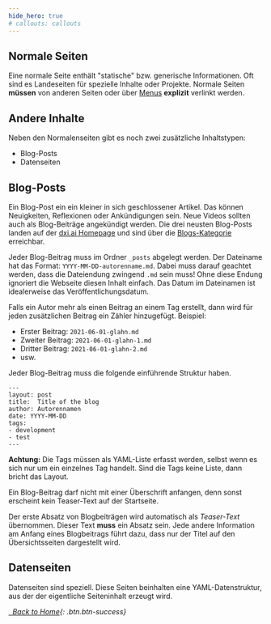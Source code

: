 ```yaml
---
hide_hero: true
# callouts: callouts
---
```


## Normale Seiten

Eine normale Seite enthält "statische" bzw. generische Informationen. Oft sind es Landeseiten für spezielle Inhalte oder Projekte. Normale Seiten **müssen** von anderen Seiten oder über [Menus](https://www.dxi.ai/styleguide/#nicht-fertig) **explizit** verlinkt werden.

## Andere Inhalte

Neben den Normalenseiten gibt es noch zwei zusätzliche Inhaltstypen: 

- Blog-Posts 
- Datenseiten

## Blog-Posts 

Ein Blog-Post ein ein kleiner in sich geschlossener Artikel. Das können Neuigkeiten, Reflexionen oder Ankündigungen sein. Neue Videos sollten auch als Blog-Beiträge angekündigt werden. Die drei neusten Blog-Posts landen auf der [dxi.ai Homepage](https://www.dxi.ai/) und sind über die [Blogs-Kategorie](https://www.dxi.ai/blog/) erreichbar.

Jeder Blog-Beitrag muss im Ordner `_posts` abgelegt werden. Der Dateiname hat das Format: `YYYY-MM-DD-autorenname.md`. Dabei muss darauf geachtet werden, dass die Dateiendung zwingend `.md` sein muss! Ohne diese Endung ignoriert die Webseite diesen Inhalt einfach. Das Datum im Dateinamen ist idealerweise das Veröffentlichungsdatum.

Falls ein Autor mehr als einen Beitrag an einem Tag erstellt, dann wird für jeden zusätzlichen Beitrag ein Zähler hinzugefügt. Beispiel:

- Erster Beitrag: `2021-06-01-glahn.md`
- Zweiter Beitrag: `2021-06-01-glahn-1.md`
- Dritter Beitrag: `2021-06-01-glahn-2.md`
- usw.

Jeder Blog-Beitrag muss die folgende einführende Struktur haben.

```
---
layout: post
title:  Title of the blog
author: Autorennamen
date: YYYY-MM-DD
tags: 
- development
- test
---
```

**Achtung:** Die Tags müssen als YAML-Liste erfasst werden, selbst wenn es sich nur um ein einzelnes Tag handelt. Sind die Tags keine Liste, dann bricht das Layout.

<div class="alert alert-warning">Ein Blog-Beitrag darf nicht mit einer Überschrift anfangen, denn sonst erscheint kein Teaser-Text auf der Startseite.</div>

Der erste Absatz von Blogbeiträgen wird automatisch als *Teaser-Text* übernommen. Dieser Text **muss** ein Absatz sein. Jede andere Information am Anfang eines Blogbeitrags führt dazu, dass nur der Titel auf den Übersichtsseiten dargestellt wird. 

## Datenseiten

Datenseiten sind speziell. Diese Seiten beinhalten eine YAML-Datenstruktur, aus der der eigentliche Seiteninhalt erzeugt wird. 

[<i class="fa fa-home"/> &nbsp; Back to Home](https://www.dxi.ai/styleguide/){: .btn.btn-success}
